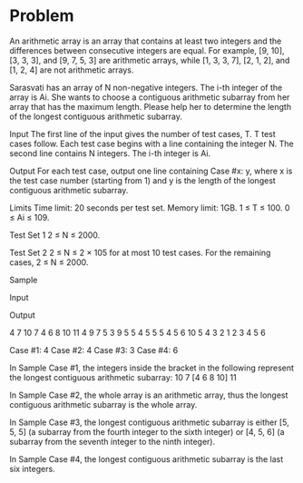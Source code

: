 # Problem
An arithmetic array is an array that contains at least two integers and the differences between consecutive integers are equal. For example, [9, 10], [3, 3, 3], and [9, 7, 5, 3] are arithmetic arrays, while [1, 3, 3, 7], [2, 1, 2], and [1, 2, 4] are not arithmetic arrays.

Sarasvati has an array of N non-negative integers. The i-th integer of the array is Ai. She wants to choose a contiguous arithmetic subarray from her array that has the maximum length. Please help her to determine the length of the longest contiguous arithmetic subarray.

Input
The first line of the input gives the number of test cases, T. T test cases follow. Each test case begins with a line containing the integer N. The second line contains N integers. The i-th integer is Ai.

Output
For each test case, output one line containing Case #x: y, where x is the test case number (starting from 1) and y is the length of the longest contiguous arithmetic subarray.

Limits
Time limit: 20 seconds per test set.
Memory limit: 1GB.
1 ≤ T ≤ 100.
0 ≤ Ai ≤ 109.

Test Set 1
2 ≤ N ≤ 2000.

Test Set 2
2 ≤ N ≤ 2 × 105 for at most 10 test cases.
For the remaining cases, 2 ≤ N ≤ 2000.

Sample

Input
 	
Output
 
4
7
10 7 4 6 8 10 11
4
9 7 5 3
9
5 5 4 5 5 5 4 5 6
10
5 4 3 2 1 2 3 4 5 6

  
Case #1: 4
Case #2: 4
Case #3: 3
Case #4: 6

  
In Sample Case #1, the integers inside the bracket in the following represent the longest contiguous arithmetic subarray: 10 7 [4 6 8 10] 11

In Sample Case #2, the whole array is an arithmetic array, thus the longest contiguous arithmetic subarray is the whole array.

In Sample Case #3, the longest contiguous arithmetic subarray is either [5, 5, 5] (a subarray from the fourth integer to the sixth integer) or [4, 5, 6] (a subarray from the seventh integer to the ninth integer).

In Sample Case #4, the longest contiguous arithmetic subarray is the last six integers.